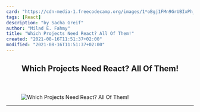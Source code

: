 ```yaml
---
card: "https://cdn-media-1.freecodecamp.org/images/1*oBgj1FMn9GrUBIxPh_k2HQ.jpeg"
tags: [React]
description: "by Sacha Greif"
author: "Milad E. Fahmy"
title: "Which Projects Need React? All Of Them!"
created: "2021-08-16T11:51:37+02:00"
modified: "2021-08-16T11:51:37+02:00"
---
```

<div class="site-wrapper">
<main id="site-main" class="site-main outer">
<div class="inner">
<article class="post-full post tag-react tag-javascript tag-web-development tag-technology tag-programming ">
<header class="post-full-header">
<h1 class="post-full-title">Which Projects Need React? All Of Them!</h1>
</header>
<figure class="post-full-image">
<picture>
<source media="(max-width: 700px)" sizes="1px" srcset="data:image/gif;base64,R0lGODlhAQABAIAAAAAAAP///yH5BAEAAAAALAAAAAABAAEAAAIBRAA7 1w">
<source media="(min-width: 701px)" sizes="(max-width: 800px) 400px,
(max-width: 1170px) 700px,
1400px" srcset="https://cdn-media-1.freecodecamp.org/images/1*oBgj1FMn9GrUBIxPh_k2HQ.jpeg 300w,
https://cdn-media-1.freecodecamp.org/images/1*oBgj1FMn9GrUBIxPh_k2HQ.jpeg 600w,
https://cdn-media-1.freecodecamp.org/images/1*oBgj1FMn9GrUBIxPh_k2HQ.jpeg 1000w,
https://cdn-media-1.freecodecamp.org/images/1*oBgj1FMn9GrUBIxPh_k2HQ.jpeg 2000w">
<img onerror="this.style.display='none'" src="https://cdn-media-1.freecodecamp.org/images/1*oBgj1FMn9GrUBIxPh_k2HQ.jpeg" alt="Which Projects Need React? All Of Them!">
</picture>
</figure>
<section class="post-full-content">
<div class="post-content medium-migrated-article">
</div>
<hr>
</section>
</article>
</div>
</main>
</div>
<!-- Google Tag Manager (noscript) -->
<!-- End Google Tag Manager (noscript) -->
